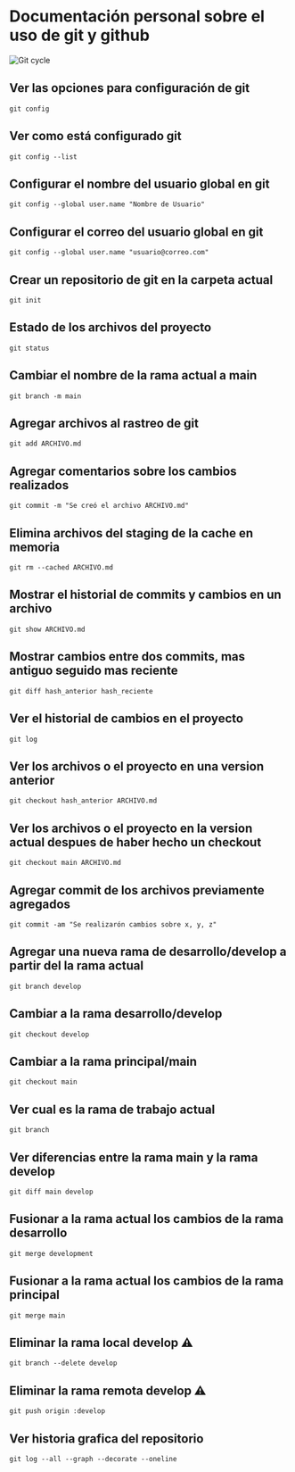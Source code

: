 # Documentación personal sobre el uso de git y github

![Git cycle](https://i.stack.imgur.com/qPcFI.png)

## Ver las opciones para configuración de git

```
git config
```
## Ver como está configurado git

```
git config --list
```

## Configurar el nombre del usuario global en git

```
git config --global user.name "Nombre de Usuario"
```

## Configurar el correo del usuario global en git

```
git config --global user.name "usuario@correo.com"
```

## Crear un repositorio de git en la carpeta actual

```
git init
```

## Estado de los archivos del proyecto

```
git status
```

## Cambiar el nombre de la rama actual a main

```
git branch -m main
```

## Agregar archivos al rastreo de git

```
git add ARCHIVO.md
```

## Agregar comentarios sobre los cambios realizados

```
git commit -m "Se creó el archivo ARCHIVO.md"
```

## Elimina archivos del staging de la cache en memoria

```
git rm --cached ARCHIVO.md
```

## Mostrar el historial de commits y cambios en un archivo

```
git show ARCHIVO.md
```

## Mostrar cambios entre dos commits, mas antiguo seguido mas reciente

```
git diff hash_anterior hash_reciente
```

## Ver el historial de cambios en el proyecto

```
git log
```

## Ver los archivos o el proyecto en una version anterior

```
git checkout hash_anterior ARCHIVO.md
```

## Ver los archivos o el proyecto en la version actual despues de haber hecho un checkout

```
git checkout main ARCHIVO.md
```

## Agregar commit de los archivos previamente agregados

```
git commit -am "Se realizarón cambios sobre x, y, z"
```

## Agregar una nueva rama de desarrollo/develop a partir del la rama actual

```
git branch develop
```

## Cambiar a la rama desarrollo/develop

```
git checkout develop
```

## Cambiar a la rama principal/main

```
git checkout main
```

## Ver cual es la rama de trabajo actual

```
git branch
```

## Ver diferencias entre la rama main y la rama develop

```
git diff main develop
```

## Fusionar a la rama actual los cambios de la rama desarrollo

```
git merge development
```

## Fusionar a la rama actual los cambios de la rama principal

```
git merge main
```

## Eliminar la rama local develop ⚠

```
git branch --delete develop
```

## Eliminar la rama remota develop ⚠

```
git push origin :develop
```

## Ver historia grafica del repositorio

```
git log --all --graph --decorate --oneline
```
